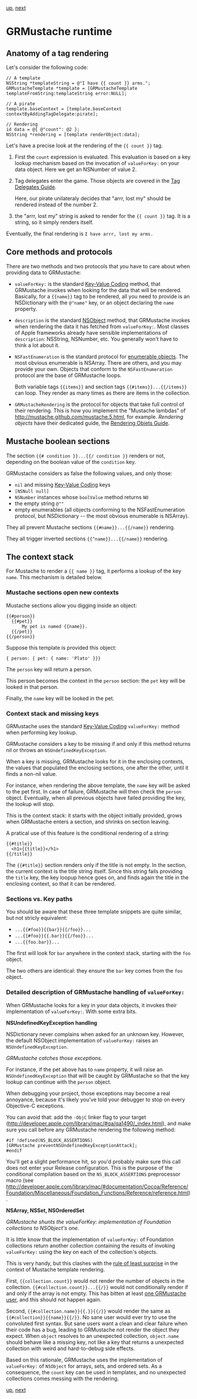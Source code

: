 [up](../../../../GRMustache#documentation), [next](filters.md)

GRMustache runtime
==================

Anatomy of a tag rendering
--------------------------

Let's consider the following code:

```objc
// A template
NSString *templateString = @"I have {{ count }} arms.";
GRMustacheTemplate *template = [GRMustacheTemplate templateFromString:templateString error:NULL];

// A pirate
template.baseContext = [template.baseContext contextByAddingTagDelegate:pirate];

// Rendering
id data = @{ @"count": @2 };
NSString *rendering = [template renderObject:data];
```

Let's have a precise look at the rendering of the `{{ count }}` tag.

1. First the `count` expression is evaluated. This evaluation is based on a key lookup mechanism based on the invocation of `valueForKey:` on your data object. Here we get an NSNumber of value 2.

2. Tag delegates enter the game. Those objects are covered in the [Tag Delegates Guide](delegate.md).

    Here, our pirate unilateraly decides that "arrr, lost my" should be rendered instead of the number 2.

3. the "arrr, lost my" string is asked to render for the `{{ count }}` tag. It is a string, so it simply renders itself.

Eventually, the final rendering is `I have arrr, lost my arms.`


Core methods and protocols
--------------------------

There are two methods and two protocols that you have to care about when providing data to GRMustache:

- `valueForKey:` is the standard [Key-Value Coding](http://developer.apple.com/documentation/Cocoa/Conceptual/KeyValueCoding/Articles/KeyValueCoding.html) method, that GRMustache invokes when looking for the data that will be rendered. Basically, for a `{{name}}` tag to be rendered, all you need to provide is an NSDictionary with the `@"name"` key, or an object declaring the `name` property.

- `description` is the standard [NSObject](http://developer.apple.com/documentation/Cocoa/Reference/Foundation/Protocols/NSObject_Protocol/Reference/NSObject.html) method, that GRMustache invokes when rendering the data it has fetched from `valueForKey:`. Most classes of Apple frameworks already have sensible implementations of `description`: NSString, NSNumber, etc. You generally won't have to think a lot about it.

- `NSFastEnumeration` is the standard protocol for [enumerable objects](http://developer.apple.com/documentation/Cocoa/Conceptual/ObjectiveC/Chapters/ocFastEnumeration.html). The most obvious enumerable is NSArray. There are others, and you may provide your own. Objects that conform to the `NSFastEnumeration` protocol are the base of GRMustache loops.
    
    Both variable tags `{{items}}` and section tags `{{#items}}...{{/items}}` can loop. They render as many times as there are items in the collection.

- `GRMustacheRendering` is the protocol for objects that take full control of their rendering. This is how you implement the "Mustache lambdas" of http://mustache.github.com/mustache.5.html, for example. *Rendering objects* have their dedicated guide, the [Rendering Objets Guide](rendering_objects.md).


Mustache boolean sections
-------------------------

The section `{{# condition }}...{{/ condition }}` renders or not, depending on the boolean value of the `condition` key.

GRMustache considers as false the following values, and only those:

- `nil` and missing [Key-Value Coding](http://developer.apple.com/documentation/Cocoa/Conceptual/KeyValueCoding/Articles/KeyValueCoding.html) keys
- `[NSNull null]`
- `NSNumber` instances whose `boolValue` method returns `NO`
- the empty string `@""`
- empty enumerables (all objects conforming to the NSFastEnumeration protocol, but NSDictionary -- the most obvious enumerable is NSArray).

They all prevent Mustache sections `{{#name}}...{{/name}}` rendering.

They all trigger inverted sections `{{^name}}...{{/name}}` rendering.


The context stack
-----------------

For Mustache to render a `{{ name }}` tag, it performs a lookup of the key `name`. This mechanism is detailed below.


### Mustache sections open new contexts

Mustache sections allow you digging inside an object:

    {{#person}}
      {{#pet}}
          My pet is named {{name}}.
      {{/pet}}
    {{/person}}

Suppose this template is provided this object:

    { person: { pet: { name: 'Plato' }}}

The `person` key will return a person.

This person becomes the context in the `person` section: the `pet` key will be looked in that person.

Finally, the `name` key will be looked in the pet.


### Context stack and missing keys

GRMustache uses the standard [Key-Value Coding](http://developer.apple.com/documentation/Cocoa/Conceptual/KeyValueCoding/Articles/KeyValueCoding.html) `valueForKey:` method when performing key lookup.

GRMustache considers a key to be missing if and only if this method returns nil or throws an `NSUndefinedKeyException`.

When a key is missing, GRMustache looks for it in the enclosing contexts, the values that populated the enclosing sections, one after the other, until it finds a non-nil value.

For instance, when rendering the above template, the `name` key will be asked to the pet first. In case of failure, GRMustache will then check the `person` object. Eventually, when all previous objects have failed providing the key, the lookup will stop.

This is the context stack: it starts with the object initially provided, grows when GRMustache enters a section, and shrinks on section leaving.

A pratical use of this feature is the conditional rendering of a string:

```
{{#title}}
  <h1>{{title}}</h1>
{{/title}}
```

The `{{#title}}` section renders only if the title is not empty. In the section, the current context is the title string itself. Since this string fails providing the `title` key, the key loopup hence goes on, and finds again the title in the enclosing context, so that it can be rendered.

### Sections vs. Key paths

You should be aware that these three template snippets are quite similar, but not stricly equivalent:

- `...{{#foo}}{{bar}}{{/foo}}...`
- `...{{#foo}}{{.bar}}{{/foo}}...`
- `...{{foo.bar}}...`

The first will look for `bar` anywhere in the context stack, starting with the `foo` object.

The two others are identical: they ensure the `bar` key comes from the `foo` object.


### Detailed description of GRMustache handling of `valueForKey:`

When GRMustache looks for a key in your data objects, it invokes their implementation of `valueForKey:`. With some extra bits.

**NSUndefinedKeyException handling**

NSDictionary never complains when asked for an unknown key. However, the default NSObject implementation of `valueForKey:` raises an `NSUndefinedKeyException`.

*GRMustache catches those exceptions*.

For instance, if the pet above has to `name` property, it will raise an `NSUndefinedKeyException` that will be caught by GRMustache so that the key lookup can continue with the `person` object.

When debugging your project, those exceptions may become a real annoyance, because it's likely you've told your debugger to stop on every Objective-C exceptions.

You can avoid that: add the `-ObjC` linker flag to your target (http://developer.apple.com/library/mac/#qa/qa1490/_index.html), and make sure you call before any GRMustache rendering the following method:

```objc
#if !defined(NS_BLOCK_ASSERTIONS)
[GRMustache preventNSUndefinedKeyExceptionAttack];
#endif
```

You'll get a slight performance hit, so you'd probably make sure this call does not enter your Release configuration. This is the purpose of the conditional compilation based on the `NS_BLOCK_ASSERTIONS` preprocessor macro (see http://developer.apple.com/library/mac/#documentation/Cocoa/Reference/Foundation/Miscellaneous/Foundation_Functions/Reference/reference.html).

**NSArray, NSSet, NSOrderedSet**

*GRMustache shunts the valueForKey: implementation of Foundation collections to NSObject's one*.

It is little know that the implementation of `valueForKey:` of Foundation collections return another collection containing the results of invoking `valueForKey:` using the key on each of the collection's objects.

This is very handy, but this clashes with the [rule of least surprise](http://www.catb.org/~esr/writings/taoup/html/ch01s06.html#id2878339) in the context of Mustache template rendering.

First, `{{collection.count}}` would not render the number of objects in the collection. `{{#collection.count}}...{{/}}` would not conditionally render if and only if the array is not empty. This has bitten at least [one GRMustache user](https://github.com/groue/GRMustache/issues/21), and this should not happen again.

Second, `{{#collection.name}}{{.}}{{/}}` would render the same as `{{#collection}}{{name}}{{/}}`. No sane user would ever try to use the convoluted first syntax. But sane users want a clean and clear failure when their code has a bug, leading to GRMustache not render the object they expect. When `object` resolves to an unexpected collection, `object.name` should behave like a missing key, not like a key that returns a unexpected collection with weird and hard-to-debug side effects.

Based on this rationale, GRMustache uses the implementation of `valueForKey:` of `NSObject` for arrays, sets, and ordered sets. As a consequence, the `count` key can be used in templates, and no unexpected collections comes messing with the rendering.


[up](../../../../GRMustache#documentation), [next](filters.md)
